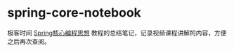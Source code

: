 # spring-core-notebook

极客时间 [Spring核心编程思想](https://time.geekbang.org/course/detail/100042601-179503) 教程的总结笔记，记录视频课程讲解的内容，方便之后再次查阅。